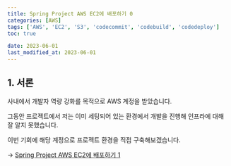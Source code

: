 ```yaml
---
title: Spring Project AWS EC2에 배포하기 0
categories: [AWS]
tags: ['AWS', 'EC2', 'S3', 'codecommit', 'codebuild', 'codedeploy']
toc: true

date: 2023-06-01
last_modified_at: 2023-06-01
---
```


## 1. 서론

사내에서 개발자 역량 강화를 목적으로 AWS 계정을 받았습니다.

그동안 프로젝트에서 저는 이미 세팅되어 있는 환경에서 개발을 진행해 인프라에 대해 잘 알지 못했습니다.

이번 기회에 해당 계정으로 프로젝트 환경을 직접 구축해보겠습니다.

→ [Spring Project AWS EC2에 배포하기 1](../aws1)